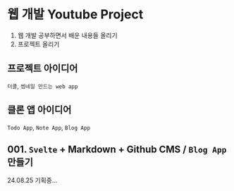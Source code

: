 # 웹 개발 Youtube Project
1. 웹 개발 공부하면서 배운 내용들 올리기
2. 프로젝트 올리기

## 프로젝트 아이디어
`더콜`, `썸네일 만드는 web app`

## 클론 앱 아이디어
`Todo App`, `Note App`, `Blog App`

## 001. `Svelte` + Markdown + Github CMS / `Blog App` 만들기
24.08.25 기획중...
